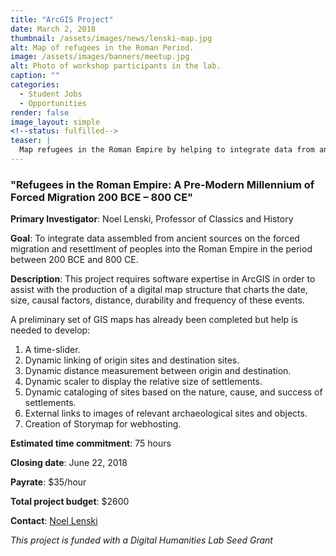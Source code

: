 ```yaml
---
title: "ArcGIS Project"
date: March 2, 2018
thumbnail: /assets/images/news/lenski-map.jpg
alt: Map of refugees in the Roman Period.
image: /assets/images/banners/meetup.jpg
alt: Photo of workshop participants in the lab.
caption: ""
categories: 
  - Student Jobs
  - Opportunities
render: false
image_layout: simple
<!--status: fulfilled-->
teaser: |
  Map refugees in the Roman Empire by helping to integrate data from ancient sources on the forced migration and resettlment of peoples into the Roman Empire in the period between 200 BCE and 800 CE. 
---
```


### "Refugees in the Roman Empire: A Pre-Modern Millennium of Forced Migration 200 BCE – 800 CE"

**Primary Investigator**: Noel Lenski, Professor of Classics and History
  
**Goal**: To integrate data assembled from ancient sources on the forced migration and resettlment of peoples into the Roman Empire in the period between 200 BCE and 800 CE.

**Description**: This project requires software expertise in ArcGIS in order to assist with the production of a digital map structure that charts the date, size, causal factors, distance, durability and frequency of these events.

A preliminary set of GIS maps has already been completed but help is needed to develop:  

1. A time-slider.
2. Dynamic linking of origin sites and destination sites.
3. Dynamic distance measurement between origin and destination.
4. Dynamic scaler to display the relative size of settlements.
5. Dynamic cataloging of sites based on the nature, cause, and success of settlements.
6. External links to images of relevant archaeological sites and objects.
7. Creation of Storymap for webhosting.

**Estimated time commitment**: 75 hours

**Closing date**: June 22, 2018

**Payrate**: $35/hour

**Total project budget**: $2600

**Contact**: [Noel Lenski](mailto:noel.lenski@yale.edu)

*This project is funded with a Digital Humanities Lab Seed Grant*